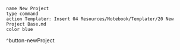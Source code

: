 ```button
name New Project
type command
action Templater: Insert 04 Resources/Notebook/Templater/20 New Project Base.md
color blue
```
^button-newProject